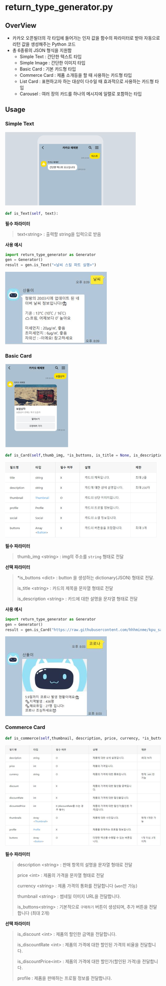 # return_type_generator.py

## OverView

* 카카오 오픈빌더의 각 타입에 들어가는 인자 값을 함수의 파라미터로 받아 자동으로 리턴 값을 생성해주는  Python 코드
* 총 6종류의 JSON 형식을 지원함
  * Simple Text : 간단한 텍스트 타입
  * Simple Image : 간단한 이미지 타입
  * Basic Card : 기본 카드형 타입
  * Commerce Card : 제품 소개등을 할 때 사용하는 카드형 타입
  * List Card : 표현하고자 하는 대상이 다수일 때 효과적으로 사용하는 카드형 타입
  * Carousel : 여러 장의 카드를 하나의 메시지에 일렬로 포함하는 타입



## Usage

### Simple Text

<img src="./return_type_img/Text Type.JPG" style="zoom:50%;" />



```Python
def is_Text(self, text):
```

**필수 파라미터**

> text\<string\> : 출력할 string을 입력으로 받음



**사용 예시**

```python
import return_type_generator as Generator
gen = Generator()
result = gen.is_Text("<날씨 스킬 파트 실행>")
```

<img src="./return_type_img/Simple Text Test.JPG" style="zoom:100%;" />





### Basic Card

<img src="./return_type_img/Basic Card Type.JPG" style="zoom:50%;" />



```python
def is_Card(self,thumb_img, *is_buttons, is_title = None, is_description = None): 
```

<img src="./return_type_img/Basic Card Field.JPG" style="zoom:50%;" />



**필수 파라미터**

> thumb_img \<string\> : img의 주소를 `string` 형태로 전달



**선택 파라미터**

> *is_buttons \<dict\> : button 을 생성하는 dictionary(JSON) 형태로 전달.
>
> is_title \<string\> : 카드의 제목을 문자열 형태로 전달
>
> is_description \<string\> : 카드에 대한 설명을 문자열 형태로 전달



**사용 예시**

```python
import return_type_generator as Generator
gen = Generator()
result = gen.is_Card("https://raw.githubusercontent.com/hhhminme/kpu_sandol_team/main/img/logo1.png", is_title="logo", is_description = "<코로나 스킬 파트 실행>")
```

<img src="./return_type_img/Basic Card Test.JPG" style="zoom:100%;" />





### Commerce Card

```Python
def is_commerce(self,thumbnail, description, price, currency, *is_buttons, is_discount = None, is_discountRate = None, is_discountedPrice = None, profile = None):
```

<img src="./return_type_img/Commerce Card Field.JPG" style="zoom:50%;" />

**필수 파라미터**

> description \<string\> : 판매 항목의 설명을 문자열 형태로 전달
>
> price \<int\> : 제품의 가격을 문자열 형태로 전달
>
> currency \<string\> : 제품 가격의 통화를 전달합니다 (`won`만 가능)
>
> thumbnail \<string\> : 썸네일 이미지 URL을 전달합니다.
>
> is_buttons\<string\> : 기본적으로 `구매하기` 버튼이 생성되며, 추가 버튼을 전달합니다 (최대 2개)



**선택 파라미터**

> is_discount \<int\> : 제품의 할인한 금액을 전달합니다.
>
> is_discountRate \<int\> : 제품의 가격에 대한 할인된 가격의 비율을 전달합니다.
>
> is_discountPrice\<int\> : 제품의 가격에 대한 할인가(할인된 가격)을 전달합니다.
>
> profile : 제품을 판매하는 프로필 정보를 전달합니다.

